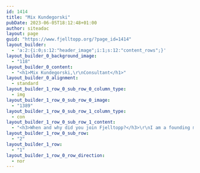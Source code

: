 ```yaml
---
id: 1414
title: "Mix Kundegorski"
pubDate: 2023-06-05T18:12:48+01:00
author: siteadac
layout: page
guid: "https://www.fjelltopp.org/?page_id=1414"
layout_builder:
  - 'a:2:{i:0;s:12:"header_image";i:1;s:12:"content_rows";}'
layout_builder_0_background_image:
  - "118"
layout_builder_0_content:
  - "<h1>Mix Kundegorski,\r\nConsultant</h1>"
layout_builder_0_alignment:
  - standard
layout_builder_1_row_0_sub_row_0_column_type:
  - img
layout_builder_1_row_0_sub_row_0_image:
  - "1389"
layout_builder_1_row_0_sub_row_1_column_type:
  - con
layout_builder_1_row_0_sub_row_1_content:
  - "<h3>When and why did you join Fjelltopp?</h3>\r\nI am a founding member of Fjelltopp, previously involved in work on multiple projects, including public health surveillance for WHO in Central African Republic, and data analysis for WHO emergency response team in Ukraine.\r\n<h3>What strengths do you bring to Fjelltopp?</h3>\r\nI’m experienced in working with partners from world-leading research institutions to members of communities in the developing world. I have a very strong technical background but most of the work I do relies on resolving communication gaps between different partners - challenges which I am passionate about.\r\n<h3>What’s most important to you about working at Fjelltopp?</h3>\r\nAs an independent consultant I took part in development and implementation of a public health surveillance project in Madagascar, Jordan and Somalia. I was involved in both technical work and direct communication with WHO and ministerial staff, attending regular missions. Together with the Fjelltopp team we provided bespoke software solutions for epidemiological surveillance, responding swiftly to changing priorities. We supported the system from data gathering, to infrastructure, to user interface and data analysis in challenging situations, from refugee camps in Jordan from 2015 (where system originally piloted) through to the 2017 Plague outbreak in Madagascar and 2017 drought in Somalia.\r\n<h3>What values are most important to you?</h3>\r\nI believe quality technological solutions provide a “knowledge infrastructure” that lets communities thrive. <strong>Providing a good advice</strong> and <strong>sustainable</strong> software tools to the right people can make a big difference."
layout_builder_1_row_0_sub_row:
  - "2"
layout_builder_1_row:
  - "1"
layout_builder_1_row_0_row_direction:
  - nor
---
```

